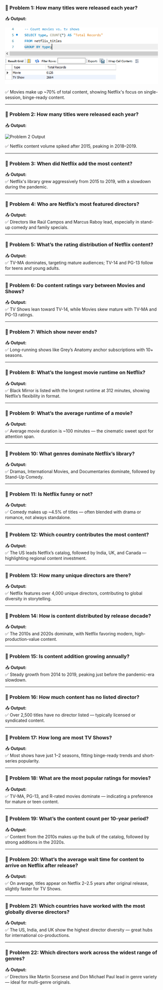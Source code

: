 ### 🎯 Problem 1: How many titles were released each year?

📤 **Output:**

![Problem 1 Output](https://github.com/AnalyzeWithRiya/Netflix-Content-Trends-Analysis/blob/126337a8e38e98fa410f1425fc45869a6b765e4c/images/p1.png)

✅ Movies make up ~70% of total content, showing Netflix's focus on single-session, binge-ready content.

---

### 🎯 Problem 2: How many titles were released each year?

📤 **Output:**  

![Problem 2 Output]()

✅ Netflix content volume spiked after 2015, peaking in 2018–2019.

---

### 🎯 Problem 3: When did Netflix add the most content?

📤 **Output:**  
✅ Netflix's library grew aggressively from 2015 to 2019, with a slowdown during the pandemic.

---

### 🎯 Problem 4: Who are Netflix’s most featured directors?

📤 **Output:**  
✅ Directors like Raúl Campos and Marcus Raboy lead, especially in stand-up comedy and family specials.

---

### 🎯 Problem 5: What’s the rating distribution of Netflix content?

📤 **Output:**  
✅ TV-MA dominates, targeting mature audiences; TV-14 and PG-13 follow for teens and young adults.

---

### 🎯 Problem 6: Do content ratings vary between Movies and Shows?

📤 **Output:**  
✅ TV Shows lean toward TV-14, while Movies skew mature with TV-MA and PG-13 ratings.

---

### 🎯 Problem 7: Which show never ends?

📤 **Output:**  
✅ Long-running shows like Grey’s Anatomy anchor subscriptions with 10+ seasons.

---

### 🎯 Problem 8: What’s the longest movie runtime on Netflix?

📤 **Output:**  
✅ Black Mirror is listed with the longest runtime at 312 minutes, showing Netflix’s flexibility in format.

---

### 🎯 Problem 9: What’s the average runtime of a movie?

📤 **Output:**  
✅ Average movie duration is ~100 minutes — the cinematic sweet spot for attention span.

---

### 🎯 Problem 10: What genres dominate Netflix’s library?

📤 **Output:**  
✅ Dramas, International Movies, and Documentaries dominate, followed by Stand-Up Comedy.

---

### 🎯 Problem 11: Is Netflix funny or not?

📤 **Output:**  
✅ Comedy makes up ~4.5% of titles — often blended with drama or romance, not always standalone.

---

### 🎯 Problem 12: Which country contributes the most content?

📤 **Output:**  
✅ The US leads Netflix’s catalog, followed by India, UK, and Canada — highlighting regional content investment.

---

### 🎯 Problem 13: How many unique directors are there?

📤 **Output:**  
✅ Netflix features over 4,000 unique directors, contributing to global diversity in storytelling.

---

### 🎯 Problem 14: How is content distributed by release decade?

📤 **Output:**  
✅ The 2010s and 2020s dominate, with Netflix favoring modern, high-production-value content.

---

### 🎯 Problem 15: Is content addition growing annually?

📤 **Output:**  
✅ Steady growth from 2014 to 2019, peaking just before the pandemic-era slowdown.

---

### 🎯 Problem 16: How much content has no listed director?

📤 **Output:**  
✅ Over 2,500 titles have no director listed — typically licensed or syndicated content.

---

### 🎯 Problem 17: How long are most TV Shows?

📤 **Output:**  
✅ Most shows have just 1–2 seasons, fitting binge-ready trends and short-series popularity.

---

### 🎯 Problem 18: What are the most popular ratings for movies?

📤 **Output:**  
✅ TV-MA, PG-13, and R-rated movies dominate — indicating a preference for mature or teen content.

---

### 🎯 Problem 19: What’s the content count per 10-year period?

📤 **Output:**  
✅ Content from the 2010s makes up the bulk of the catalog, followed by strong additions in the 2020s.

---

### 🎯 Problem 20: What’s the average wait time for content to arrive on Netflix after release?

📤 **Output:**  
✅ On average, titles appear on Netflix 2–2.5 years after original release, slightly faster for TV Shows.

---

### 🎯 Problem 21: Which countries have worked with the most globally diverse directors?

📤 **Output:**  
✅ The US, India, and UK show the highest director diversity — great hubs for international co-productions.

---

### 🎯 Problem 22: Which directors work across the widest range of genres?

📤 **Output:**  
✅ Directors like Martin Scorsese and Don Michael Paul lead in genre variety — ideal for multi-genre originals.
